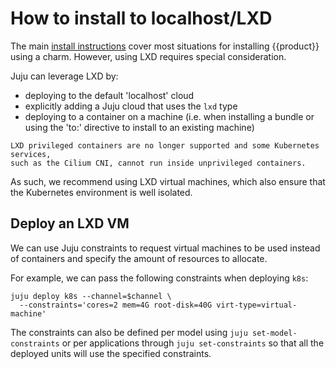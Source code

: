 # How to install to localhost/LXD

The main [install instructions][install] cover most situations for installing
{{product}} using a charm. However, using LXD requires special consideration.

Juju can leverage LXD by:

- deploying to the default 'localhost' cloud
- explicitly adding a Juju cloud that uses the ``lxd`` type
- deploying to a container on a machine (i.e. when installing a bundle or using
  the 'to:' directive to install to an existing machine)

```{warning}
LXD privileged containers are no longer supported and some Kubernetes services,
such as the Cilium CNI, cannot run inside unprivileged containers.
```

As such, we recommend using LXD virtual machines, which also ensure that the
Kubernetes environment is well isolated.

## Deploy an LXD VM

We can use Juju constraints to request virtual machines to be used instead
of containers and specify the amount of resources to allocate.

For example, we can pass the following constraints when deploying ``k8s``:

```
juju deploy k8s --channel=$channel \
  --constraints='cores=2 mem=4G root-disk=40G virt-type=virtual-machine'
```

The constraints can also be defined per model using
``juju set-model-constraints`` or per applications through
``juju set-constraints`` so that all the deployed units will use the specified
constraints.

<!-- LINKS -->
[install]: ./charm